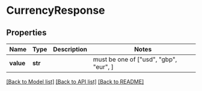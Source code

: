 # CurrencyResponse


## Properties
Name | Type | Description | Notes
------------ | ------------- | ------------- | -------------
**value** | **str** |  |  must be one of ["usd", "gbp", "eur", ]

[[Back to Model list]](../README.md#documentation-for-models) [[Back to API list]](../README.md#documentation-for-api-endpoints) [[Back to README]](../README.md)


